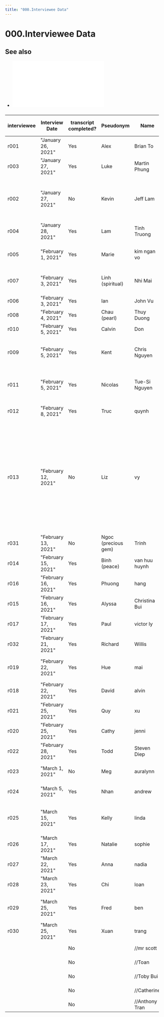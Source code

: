 ```yaml
---
title: "000.Interviewee Data"
---
```


# 000.Interviewee Data

## See also
- ![](private/Interviewees.pdf)
###

| interviewee | Interview Date      | transcript completed? | Pseudonym           | Name           | standout!                                                                                                                                                                                                                                           | Birth Country                       | Living Now                                        | gender | Lived in VN | email                                                           | Status            |
|-------------|---------------------|-----------------------|---------------------|----------------|-----------------------------------------------------------------------------------------------------------------------------------------------------------------------------------------------------------------------------------------------------|-------------------------------------|---------------------------------------------------|--------|-------------|-----------------------------------------------------------------|-------------------|
| r001        | "January 26, 2021"  | Yes                   | Alex                | Brian To       | fb groups as community building                                                                                                                                                                                                                     | USA                                 |                                                   | m      | Yes         | ttps://www.facebook.com/brian.to.7                              | Completed         |
| r003        | "January 27, 2021"  | Yes                   | Luke                | Martin Phung   | discrimination in canada                                                                                                                                                                                                                            | Canada (Edmonton)                   |                                                   | m      | Yes         | mvphung@me.com                                                  | Completed         |
| r002        | "January 27, 2021"  | No                    | Kevin               | Jeff Lam       | leveraging privilege for his own advantages. ex. restaurant reservation in english                                                                                                                                                                  | USA (bay area)                      |                                                   | m      | Yes         | jtlam89@gmail.com                                               | Completed         |
| r004        | "January 28, 2021"  | Yes                   | Lam                 | Tinh Truong    | moved back to Vancouver                                                                                                                                                                                                                             | Canada (vancouver)                  | Canada                                            | m      | Yes         | Tinhvt87@gmail.com                                              | Completed         |
| r005        | "February 1, 2021"  | Yes                   | Marie               | kim ngan vo    | moved back to germany. found a partner through work.                                                                                                                                                                                                | Germany                             | germany                                           | f      | Yes         | Kimnganvo.lu@gmail.com                                          | Completed         |
| r007        | "February 3, 2021"  | Yes                   | Linh (spiritual)    | Nhi Mai        | curates a YT channel that interviews other VKs                                                                                                                                                                                                      | Switzerland                         |                                                   | f      | Yes         | Nhi.mai@gmx.ch or Instagram @nhimalsnhi                         | Completed         |
| r006        | "February 3, 2021"  | Yes                   | Ian                 | John Vu        | fellow researcher                                                                                                                                                                                                                                   | USA                                 |                                                   | m      | Yes         | John.n.vu22@gmail.com                                           | Completed         |
| r008        | "February 4, 2021"  | Yes                   | Chau (pearl)        | Thuy Duong     | no identity issues                                                                                                                                                                                                                                  | Germany                             |                                                   | f      | Yes         | IG/FB?                                                          | Completed         |
| r010        | "February 5, 2021"  | Yes                   | Calvin              | Don            | living in US                                                                                                                                                                                                                                        | USA (san jose)                      | Los Angeles                                       | m      | No          |                                                                 | Completed         |
| r009        | "February 5, 2021"  | Yes                   | Kent                | Chris Nguyen   | "belonging, cantonese; friends with andrew"                                                                                                                                                                                                         | UK                                  | "interviewed in thailand, moved to VN afterwards" | m      | Yes         | cjh.nguyen@gmail.com                                            | Completed         |
| r011        | "February 5, 2021"  | Yes                   | Nicolas             | Tue-Si Nguyen  | """small dick"" / chink jokes"                                                                                                                                                                                                                      | "France, Canada, New Caledonia, VN" |                                                   | m      | Yes         | https://www.facebook.com/tuesi/ or email tuesi.nguyen@gmail.com | Completed         |
| r012        | "February 8, 2021"  | Yes                   | Truc                | quynh          | passionate about vn and moving back                                                                                                                                                                                                                 | Germany                             |                                                   | f      | Yes         |                                                                 | Completed         |
| r013        | "February 12, 2021" | No                    | Liz                 | vy             | "fucked up audio, came with partner. works at nike. independent woman. left her job. feeling she wasn't the unicorn anymore now in VN compared with melbourne. discriminated on by white women in her life. at a party and feeling discrimination?" | Australia                           |                                                   | f      | Yes         | Vy 0774895520 (zalo?)                                           | Completed         |
| r031        | "February 13, 2021" | No                    | Ngoc (precious gem) | Trinh          | "all over the place, usable?"                                                                                                                                                                                                                       | Germany                             |                                                   | f      | No          |                                                                 | Completed         |
| r014        | "February 15, 2021" | Yes                   | Binh (peace)        | van huu huynh  | family guy                                                                                                                                                                                                                                          | Germany                             |                                                   | m      | Yes         | vanhuu81@googlemail.com                                         | Completed         |
| r016        | "February 16, 2021" | Yes                   | Phuong              | hang           | living in germany                                                                                                                                                                                                                                   | Germany                             |                                                   | f      | Yes         |                                                                 | Completed         |
| r015        | "February 16, 2021" | Yes                   | Alyssa              | Christina Bui  |                                                                                                                                                                                                                                                     | USA                                 |                                                   | f      | Yes         | Christina.bui2@gmail.com                                        | Completed         |
| r017        | "February 17, 2021" | Yes                   | Paul                | victor ly      | online dating                                                                                                                                                                                                                                       | USA                                 |                                                   | m      | Yes         | victorly92@yahoo.com                                            | Completed         |
| r032        | "February 21, 2021" | Yes                   | Richard             | Willis         | yt channel as passion                                                                                                                                                                                                                               | Australia                           |                                                   | m      | Yes         |                                                                 | Completed         |
| r019        | "February 22, 2021" | Yes                   | Hue                 | mai            | awkwardness of speaking viet to others in germany                                                                                                                                                                                                   | Germany                             |                                                   | f      | No          |                                                                 | Completed         |
| r018        | "February 22, 2021" | Yes                   | David               | alvin          | connected through christina                                                                                                                                                                                                                         | USA                                 |                                                   | m      | Yes         |                                                                 | Completed         |
| r021        | "February 25, 2021" | Yes                   | Quy                 | xu             | living in US                                                                                                                                                                                                                                        | "USA now PI, VN"                    |                                                   | nb     | Yes         |                                                                 | Completed         |
| r020        | "February 25, 2021" | Yes                   | Cathy               | jenni          | """horrible"" (online) dating experience"                                                                                                                                                                                                           | USA                                 |                                                   | f      | Yes         |                                                                 | Completed         |
| r022        | "February 28, 2021" | Yes                   | Todd                | Steven Diep    | naval architect                                                                                                                                                                                                                                     | Australia                           |                                                   | m      | Yes         | stevendiep87@gmail.com                                          | Completed         |
| r023        | "March 1, 2021"     | No                    | Meg                 | auralynn       | business in VN arranging flowers                                                                                                                                                                                                                    | USA                                 |                                                   | f      | Yes         |                                                                 | Completed         |
| r024        | "March 5, 2021"     | Yes                   | Nhan                | andrew         | cantonese; friends with chris                                                                                                                                                                                                                       | Australia                           |                                                   | m      | Yes         |                                                                 | Completed         |
| r025        | "March 15, 2021"    | Yes                   | Kelly               | linda          | sporadic. wanting to connect more with birth homeland.                                                                                                                                                                                              | Finland                             |                                                   | f      | Yes         |                                                                 | Completed         |
| r026        | "March 17, 2021"    | Yes                   | Natalie             | sophie         | yt channel interviewing other vks                                                                                                                                                                                                                   | France                              |                                                   | f      | Yes         |                                                                 | Completed         |
| r027        | "March 22, 2021"    | Yes                   | Anna                | nadia          |                                                                                                                                                                                                                                                     | Russia                              |                                                   | f      | Yes         |                                                                 | Completed         |
| r028        | "March 23, 2021"    | Yes                   | Chi                 | loan           | one of the admins for viets in sgn                                                                                                                                                                                                                  | Denmark                             |                                                   | f      | Yes         |                                                                 | Completed         |
| r029        | "March 25, 2021"    | Yes                   | Fred                | ben            |                                                                                                                                                                                                                                                     | Russia —> usa (west/east coast)     |                                                   | m      | Yes         |                                                                 | Completed         |
| r030        | "March 25, 2021"    | Yes                   | Xuan                | trang          | czech repub                                                                                                                                                                                                                                         | Czech                               |                                                   | f      | Yes         |                                                                 | Completed         |
|             |                     | No                    |                     | //mr scott     |                                                                                                                                                                                                                                                     | VN                                  |                                                   |        | No          | 0798318343 / Zalo                                               | no response       |
|             |                     | No                    |                     | //Toan         |                                                                                                                                                                                                                                                     | VN                                  |                                                   |        | No          | toan1122@gmail.com                                              | not yet contacted |
|             |                     | No                    |                     | //Toby Bui     |                                                                                                                                                                                                                                                     |                                     |                                                   |        | No          | tobybui.com                                                     | no response       |
|             |                     | No                    |                     | //Catherine    |                                                                                                                                                                                                                                                     |                                     |                                                   | f      | No          | Catherinen93@swbell.net                                         | no response       |
|             |                     | No                    |                     | //Anthony Tran |                                                                                                                                                                                                                                                     |                                     |                                                   |        | No          | facebook.com/agileatran                                         | Cancelled         |
